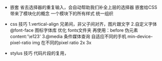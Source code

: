 - 嵌套
  省去选择器的重复输入，会自动帮助我们补全上层的选择器
  嵌套给CSS带来了模块化的概念
  一个模块下的所有样式 统一组织

- css 技巧
  1.vertical-align 兄弟间，非父子间对齐，图片跟文字
  2.自定义字体 @font-face
  图标字体库 优化 fonts文件夹
  再使用：before 伪元素 content:'\e123'
  3.@media 条件媒体查询
  自适应不同的手机
  min-device-pixel-ratio
  img 在不同的pixel ratio 2x 3x

- stylus 技巧
  代码片段的复用，